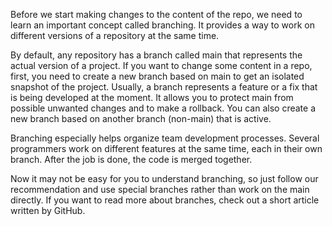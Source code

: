 Before we start making changes to the content of the repo, we need to learn an important concept called branching. It provides a way to work on different versions of a repository at the same time.

By default, any repository has a branch called main that represents the actual version of a project. If you want to change some content in a repo, first, you need to create a new branch based on main to get an isolated snapshot of the project. Usually, a branch represents a feature or a fix that is being developed at the moment. It allows you to protect main from possible unwanted changes and to make a rollback. You can also create a new branch based on another branch (non-main) that is active.

Branching especially helps organize team development processes. Several programmers work on different features at the same time, each in their own branch. After the job is done, the code is merged together.

Now it may not be easy for you to understand branching, so just follow our recommendation and use special branches rather than work on the main directly. If you want to read more about branches, check out a short article written by GitHub.
